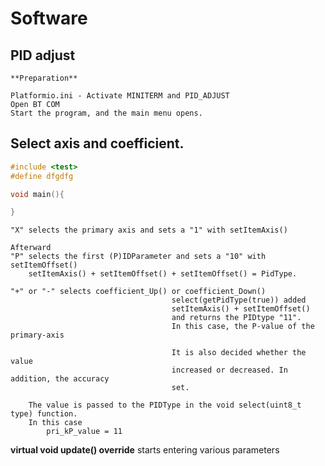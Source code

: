 # Software
## PID adjust

    **Preparation**

    Platformio.ini - Activate MINITERM and PID_ADJUST
    Open BT COM 
    Start the program, and the main menu opens.

##  Select axis and coefficient.
```cpp
#include <test>
#define dfgdfg

void main(){

}

```


    "X" selects the primary axis and sets a "1" with setItemAxis()

    Afterward
    "P" selects the first (P)IDParameter and sets a "10" with setItemOffset()
        setItemAxis() + setItemOffset() + setItemOffset() = PidType.

    "+" or "-" selects coefficient_Up() or coefficient_Down()  
                                        select(getPidType(true)) added
                                        setItemAxis() + setItemOffset()
                                        and returns the PIDtype "11".
                                        In this case, the P-value of the primary-axis

                                        It is also decided whether the value
                                        increased or decreased. In addition, the accuracy
                                        set.
        
        The value is passed to the PIDType in the void select(uint8_t type) function.
        In this case 
            pri_kP_value = 11

   **virtual void update() override**
    starts entering various parameters